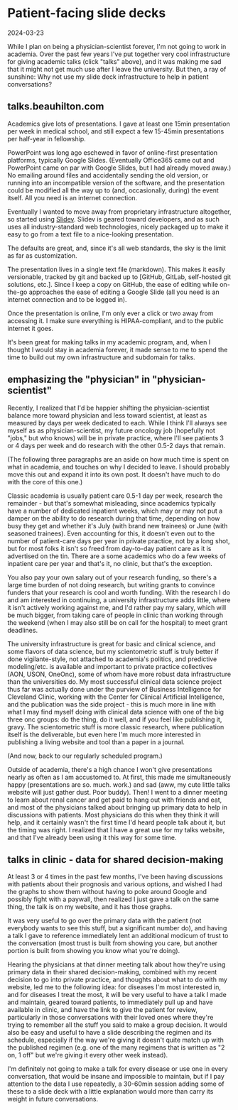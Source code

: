 # Patient-facing slide decks

<time id="post-date">2024-03-23</time>

<p id="post-excerpt">
While I plan on being a physician-scientist forever, I'm not going to work in academia.
Over the past few years I've put together very cool infrastructure for giving academic talks (click "talks" above),
and it was making me sad that it might not get much use after I leave the university.
But then, a ray of sunshine: Why not use my slide deck infrastructure to help in patient conversations?
</p>

## talks.beauhilton.com

Academics give lots of presentations. 
I gave at least one 15min presentation per week in medical school,
and still expect a few 15-45min presentations per half-year in fellowship.

PowerPoint was long ago eschewed in favor of online-first presentation platforms,
typically Google Slides. 
(Eventually Office365 came out and PowerPoint came on par with Google Slides,
but I had already moved away.)
No emailing around files and accidentally sending the old version,
or running into an incompatible version of the software,
and the presentation could be modified all the way up to 
(and, occasionally, during) the event itself.
All you need is an internet connection.

Eventually I wanted to move away from proprietary infrastructure altogether,
so started using [Slidev](https://sli.dev). 
Slidev is geared toward developers,
and as such uses all industry-standard web technologies,
nicely packaged up to make it easy to go from a text file to a nice-looking presentation.

The defaults are great, and, since it's all web standards, 
the sky is the limit as far as customization.

The presentation lives in a single text file (markdown).
This makes it easily versionable,
tracked by git and backed up to [GitHub, GitLab, self-hosted git solutions, etc.].
Since I keep a copy on GitHub, 
the ease of editing while on-the-go approaches the ease of editing a Google Slide
(all you need is an internet connection and to be logged in).

Once the presentation is online,
I'm only ever a click or two away from accessing it.
I make sure everything is HIPAA-compliant, and to the public internet it goes.

It's been great for making talks in my academic program,
and, when I thought I would stay in academia forever,
it made sense to me to spend the time to build out my own infrastructure
and subdomain for talks.

## emphasizing the "physician" in "physician-scientist"

Recently, I realized that I'd be happier shifting 
the physician-scientist balance more toward physician and less toward scientist, 
at least as measured by days per week dedicated to each.
While I think I'll always see myself as as physician-scientist,
my future oncology job (hopefully not "jobs," but who knows)
will be in private practice, where I'll see patients 3 or 4 days per week
and do research with the other 0.5-2 days that remain.

(The following three paragraphs are an aside on how much time is spent on what in academia,
and touches on why I decided to leave. 
I should probably move this out and expand it into its own post. 
It doesn't have much to do with the core of this one.)

Classic academia is usually patient care 0.5-1 day per week, research the remainder - 
but that's somewhat misleading, 
since academics typically have a number of dedicated inpatient weeks,
which may or may not put a damper on the ability to do research during that time,
depending on how busy they get 
and whether it's July (with brand new trainees) or June (with seasoned trainees). 
Even accounting for this, 
it doesn't even out to the number of patient-care days per year in private practice, 
not by a long shot, but for most folks it isn't so freed 
from day-to-day patient care as it is advertised on the tin.
There are a some academics who do a few weeks of inpatient care per year and that's it,
no clinic,
but that's the exception.

You also pay your own salary out of your research funding,
so there's a large time burden of not doing research,
but writing grants to convince funders that your research is cool and worth funding.
With the research I do and am interested in continuing, 
a university infrastructure adds little, 
where it isn't actively working against me,
and I'd rather pay my salary, which will be much bigger, from taking care of people in clinic 
than working through the weekend 
(when I may also still be on call for the hospital) to meet grant deadlines.

The university infrastructure is great for basic and clinical science,
and some flavors of data science, 
but my scientometric stuff is truly better if done vigilante-style,
not attached to academia's politics,
and predictive modeling/etc. is available and important to private practice collectives (AON, USON, OneOnc),
some of whom have more robust data infrastructure than the universities do.
My most successful clinical data science project thus far was actually done under the purview
of Business Intelligence for Cleveland Clinic,
working with the Center for Clinical Artificial Intelligence,
and the publication was the side project - 
this is much more in line with what I may find myself doing with clinical data science with one of the big three onc groups:
do the thing, do it well, and if you feel like publishing it, gravy.
The scientometric stuff is more classic research,
where publication itself is the deliverable,
but even here I'm much more interested in publishing a living website and tool
than a paper in a journal.

(And now, back to our regularly scheduled program.)

Outside of academia, there's a high chance I won't give presentations nearly as often as I am accustomed to.
At first, this made me simultaneously happy (presentations are so. much. work.) 
and sad (aww, my cute little talks website will just gather dust. Poor buddy).
Then! I went to a dinner meeting to learn about renal cancer 
and get paid to hang out with friends and eat,
and most of the physicians talked about bringing up primary data
to help in discussions with patients.
Most physicians do this when they think it will help,
and it certainly wasn't the first time I'd heard people talk about it,
but the timing was right.
I realized that I have a great use for my talks website,
and that I've already been using it this way for some time.

## talks in clinic - data for shared decision-making

At least 3 or 4 times in the past few months,
I've been having discussions with patients about their prognosis
and various options, 
and wished I had the graphs to show them without having to poke around Google 
and possibly fight with a paywall,
then realized I just gave a talk on the same thing,
the talk is on my website, 
and it has those graphs.

It was very useful to go over the primary data with the patient
(not everybody wants to see this stuff, but a significant number do),
and having a talk I gave to reference immediately lent an additional modicum of trust to the conversation
(most trust is built from showing you care, 
but another portion is built from showing you know what you're doing).

Hearing the physicians at that dinner meeting
talk about how they're using primary data in their shared decision-making,
combined with my recent decision to go into private practice,
and thoughts about what to do with my website,
led me to the following idea:
for diseases I'm most interested in,
and for diseases I treat the most,
it will be very useful to have a talk
I made and maintain,
geared toward patients,
to immediately pull up and have available in clinic,
and have the link to give the patient for review,
particularly in those conversations with their loved ones
where they're trying to remember all the stuff you said
to make a group decision.
It would also be easy and useful to have a slide describing the regimen
and its schedule, 
especially if the way we're giving it doesn't quite match up with the published regimen 
(e.g. one of the many regimens that is written as "2 on, 1 off" but we're giving it every other week instead).

I'm definitely not going to make a talk for every disease
or use one in every conversation,
that would be insane and impossible to maintain,
but if I pay attention to the data I use repeatedly,
a 30-60min session adding some of these to a slide deck
with a little explanation 
would more than carry its weight in future conversations.
